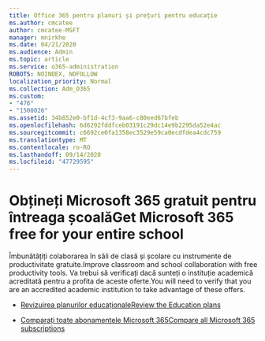 ```yaml
---
title: Office 365 pentru planuri și prețuri pentru educație
ms.author: cmcatee
author: cmcatee-MSFT
manager: mnirkhe
ms.date: 04/21/2020
ms.audience: Admin
ms.topic: article
ms.service: o365-administration
ROBOTS: NOINDEX, NOFOLLOW
localization_priority: Normal
ms.collection: Adm_O365
ms.custom:
- "476"
- "1500026"
ms.assetid: 34b852e0-bf1d-4cf3-9aa6-c80eed67bfeb
ms.openlocfilehash: 6d6292fddfceb03191c29dc14e9b2295da52e4ac
ms.sourcegitcommit: c6692ce0fa1358ec3529e59ca0ecdfdea4cdc759
ms.translationtype: MT
ms.contentlocale: ro-RO
ms.lasthandoff: 09/14/2020
ms.locfileid: "47729595"
---
```

# <a name="get-microsoft-365-free-for-your-entire-school"></a><span data-ttu-id="9828e-102">Obțineți Microsoft 365 gratuit pentru întreaga școală</span><span class="sxs-lookup"><span data-stu-id="9828e-102">Get Microsoft 365 free for your entire school</span></span>

<span data-ttu-id="9828e-103">Îmbunătățiți colaborarea în săli de clasă și școlare cu instrumente de productivitate gratuite.</span><span class="sxs-lookup"><span data-stu-id="9828e-103">Improve classroom and school collaboration with free productivity tools.</span></span> <span data-ttu-id="9828e-104">Va trebui să verificați dacă sunteți o instituție academică acreditată pentru a profita de aceste oferte.</span><span class="sxs-lookup"><span data-stu-id="9828e-104">You will need to verify that you are an accredited academic institution to take advantage of these offers.</span></span>
  
- [<span data-ttu-id="9828e-105">Revizuirea planurilor educaționale</span><span class="sxs-lookup"><span data-stu-id="9828e-105">Review the Education plans</span></span>](https://products.office.com/academic/compare-office-365-education-plans)

- [<span data-ttu-id="9828e-106">Comparați toate abonamentele Microsoft 365</span><span class="sxs-lookup"><span data-stu-id="9828e-106">Compare all Microsoft 365 subscriptions</span></span>](https://products.office.com/business/compare-more-office-365-for-business-plans)